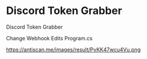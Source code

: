 # Discord Token Grabber
 Discord Token Grabber

Change Webhook Edits Program.cs

https://antiscan.me/images/result/PvKK47wcu4Vu.png

